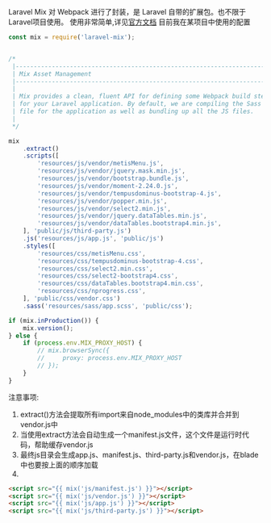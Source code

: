 Laravel Mix 对 Webpack 进行了封装，是 Laravel 自带的扩展包。也不限于Laravel项目使用。
使用非常简单,详见[官方文档](https://laravel-mix.com/)
目前我在某项目中使用的配置
```js
const mix = require('laravel-mix');


/*
 |--------------------------------------------------------------------------
 | Mix Asset Management
 |--------------------------------------------------------------------------
 |
 | Mix provides a clean, fluent API for defining some Webpack build steps
 | for your Laravel application. By default, we are compiling the Sass
 | file for the application as well as bundling up all the JS files.
 |
 */

mix
    .extract()
    .scripts([
        'resources/js/vendor/metisMenu.js',
        'resources/js/vendor/jquery.mask.min.js',
        'resources/js/vendor/bootstrap.bundle.js',
        'resources/js/vendor/moment-2.24.0.js',
        'resources/js/vendor/tempusdominus-bootstrap-4.js',
        'resources/js/vendor/popper.min.js',
        'resources/js/vendor/select2.min.js',
        'resources/js/vendor/jquery.dataTables.min.js',
        'resources/js/vendor/dataTables.bootstrap4.min.js',
    ], 'public/js/third-party.js')
    .js('resources/js/app.js', 'public/js')
    .styles([
        'resources/css/metisMenu.css',
        'resources/css/tempusdominus-bootstrap-4.css',
        'resources/css/select2.min.css',
        'resources/css/select2-bootstrap4.css',
        'resources/css/dataTables.bootstrap4.min.css',
        'resources/css/nprogress.css',
    ], 'public/css/vendor.css')
    .sass('resources/sass/app.scss', 'public/css');

if (mix.inProduction()) {
    mix.version();
} else {
    if (process.env.MIX_PROXY_HOST) {
        // mix.browserSync({
        //     proxy: process.env.MIX_PROXY_HOST
        // });
    }
}
```

注意事项:
1. extract()方法会提取所有import来自node_modules中的类库并合并到vendor.js中
2. 当使用extract方法会自动生成一个manifest.js文件，这个文件是运行时代码，帮助缓存vendor.js
3. 最终js目录会生成app.js、manifest.js、third-party.js和vendor.js，在blade中也要按上面的顺序加载
4. 
```html
<script src="{{ mix('js/manifest.js') }}"></script>
<script src="{{ mix('js/vendor.js') }}"></script>
<script src="{{ mix('js/app.js') }}"></script>
<script src="{{ mix('js/third-party.js') }}"></script>

```
